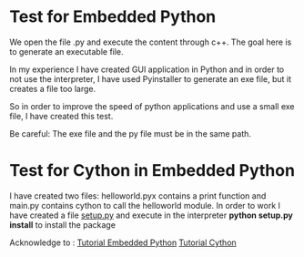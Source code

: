 # Test for Embedded Python

We open the file .py and execute the content through c++. The goal here is to generate an executable file. 

In my experience I have created GUI application in Python and in order to not use the interpreter, I have used Pyinstaller to generate an exe file, but it creates a file too large.

So in order to improve the speed of python applications and use a small exe file, I have created this test.

Be careful: The exe file and the py file must be in the same path.

# Test for Cython in Embedded Python
I have created two files: helloworld.pyx contains a print function and main.py contains cython to call the helloworld module. In order to work I have created a file [setup.py](https://cython.readthedocs.io/en/latest/src/tutorial/cython_tutorial.html#cython-hello-world) and execute in the interpreter **python setup.py install** to install the package



Acknowledge to :
[Tutorial Embedded Python](https://www.codeproject.com/Articles/820116/Embedding-Python-program-in-a-C-Cplusplus-code)
[Tutorial Cython](https://cython.readthedocs.io/en/latest/)
